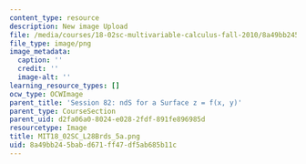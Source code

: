 ```yaml
---
content_type: resource
description: New image Upload
file: /media/courses/18-02sc-multivariable-calculus-fall-2010/8a49bb245babd671ff47df5ab685b11c_MIT18_02SC_L28Brds_5a.png
file_type: image/png
image_metadata:
  caption: ''
  credit: ''
  image-alt: ''
learning_resource_types: []
ocw_type: OCWImage
parent_title: 'Session 82: ndS for a Surface z = f(x, y)'
parent_type: CourseSection
parent_uid: d2fa06a0-8024-e028-2fdf-891fe896985d
resourcetype: Image
title: MIT18_02SC_L28Brds_5a.png
uid: 8a49bb24-5bab-d671-ff47-df5ab685b11c
---
```

